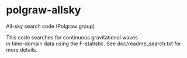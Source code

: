polgraw-allsky
==============

All-sky search code (Polgraw group)

This code searches for continuous gravitational waves  
in time-domain data using the F-statistic. 
See doc/readme_search.txt for more details.

